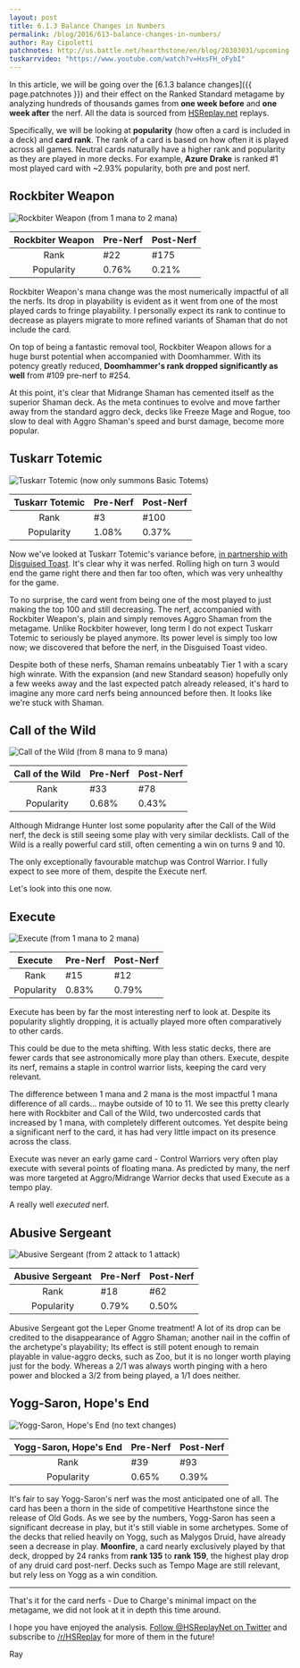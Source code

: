 ```yaml
---
layout: post
title: 6.1.3 Balance Changes in Numbers
permalink: /blog/2016/613-balance-changes-in-numbers/
author: Ray Cipoletti
patchnotes: http://us.battle.net/hearthstone/en/blog/20303031/upcoming-balance-changes-update-613-9-28-2016
tuskarrvideo: "https://www.youtube.com/watch?v=HxsFH_oFybI"
---
```


In this article, we will be going over the [6.1.3 balance changes]({{ page.patchnotes }}) and their
effect on the Ranked Standard metagame by analyzing hundreds of thousands games from **one week before**
and **one week after** the nerf. All the data is sourced from [HSReplay.net](https://hsreplay.net/) replays.

Specifically, we will be looking at **popularity** (how often a card is included in a deck) and **card rank**.
The rank of a card is based on how often it is played across all games.
Neutral cards naturally have a higher rank and popularity as they are played in more decks.
For example, **Azure Drake** is ranked #1 most played card with ~2.93% popularity, both pre and post nerf.


## Rockbiter Weapon
![Rockbiter Weapon (from 1 mana to 2 mana)](/media/card-nerfs/rockbiter.png)

| Rockbiter Weapon | Pre-Nerf | Post-Nerf |
|:----------------:|----------|-----------|
| Rank             |      #22 |      #175 |
| Popularity       |    0.76% |     0.21% |

Rockbiter Weapon's mana change was the most numerically impactful of all the nerfs.
Its drop in playability is evident as it went from one of the most played cards to fringe playability.
I personally expect its rank to continue to decrease as players migrate to more refined variants of Shaman
that do not include the card.

On top of being a fantastic removal tool, Rockbiter Weapon allows for a huge burst potential when accompanied
with Doomhammer.
With its potency greatly reduced, **Doomhammer's rank dropped significantly as well** from #109 pre-nerf to #254.

At this point, it's clear that Midrange Shaman has cemented itself as the superior Shaman deck. As the meta continues
to evolve and move farther away from the standard aggro deck, decks like Freeze Mage and Rogue, too slow to deal with
Aggro Shaman's speed and burst damage, become more popular.


## Tuskarr Totemic
![Tuskarr Totemic (now only summons Basic Totems)](/media/card-nerfs/tuskarr.png)

| Tuskarr Totemic | Pre-Nerf | Post-Nerf |
|:---------------:|----------|-----------|
| Rank            |       #3 |      #100 |
| Popularity      |    1.08% |     0.37% |

Now we've looked at Tuskarr Totemic's variance before, [in partnership with Disguised Toast]({{page.tuskarrvideo}}).
It's clear why it was nerfed. Rolling high on turn 3 would end the game right there and then far too often, which was
very unhealthy for the game.

To no surprise, the card went from being one of the most played to just making the top 100 and still decreasing.
The nerf, accompanied with Rockbiter Weapon's, plain and simply removes Aggro Shaman from the metagame.
Unlike Rockbiter however, long term I do not expect Tuskarr Totemic to seriously be played anymore.
Its power level is simply too low now; we discovered that before the nerf, in the Disguised Toast video.

Despite both of these nerfs, Shaman remains unbeatably Tier 1 with a scary high winrate.
With the expansion (and new Standard season) hopefully only a few weeks away and the last expected patch already
released, it's hard to imagine any more card nerfs being announced before then. It looks like we're stuck with Shaman.


## Call of the Wild
![Call of the Wild (from 8 mana to 9 mana)](/media/card-nerfs/call-of-the-wild.png)

| Call of the Wild | Pre-Nerf | Post-Nerf |
|:----------------:|----------|-----------|
| Rank             |      #33 |       #78 |
| Popularity       |    0.68% |     0.43% |

Although Midrange Hunter lost some popularity after the Call of the Wild nerf, the deck is still seeing some play with very
similar decklists. Call of the Wild is a really powerful card still, often cementing a win on turns 9 and 10.

The only exceptionally favourable matchup was Control Warrior. I fully expect to see more of them, despite the Execute nerf.

Let's look into this one now.


## Execute
![Execute (from 1 mana to 2 mana)](/media/card-nerfs/execute.png)

| Execute    | Pre-Nerf | Post-Nerf |
|:----------:|----------|-----------|
| Rank       |      #15 |       #12 |
| Popularity |    0.83% |     0.79% |

Execute has been by far the most interesting nerf to look at.
Despite its popularity slightly dropping, it is actually played more often comparatively to other cards.

This could be due to the meta shifting. With less static decks, there are fewer cards that see astronomically more play
than others. Execute, despite its nerf, remains a staple in control warrior lists, keeping the card very relevant.

The difference between 1 mana and 2 mana is the most impactful 1 mana difference of all cards... maybe outside of 10 to 11.
We see this pretty clearly here with Rockbiter and Call of the Wild, two undercosted cards that increased by 1 mana, with
completely different outcomes.
Yet despite being a significant nerf to the card, it has had very little impact on its presence across the class.

Execute was never an early game card - Control Warriors very often play execute with several points of floating mana.
As predicted by many, the nerf was more targeted at Aggro/Midrange Warrior decks that used Execute as a tempo play.

A really well *executed* nerf. <!-- why did i do that -->


## Abusive Sergeant
![Abusive Sergeant (from 2 attack to 1 attack)](/media/card-nerfs/abusive-sergeant.png)

| Abusive Sergeant | Pre-Nerf | Post-Nerf |
|:----------------:|----------|-----------|
| Rank             |      #18 |       #62 |
| Popularity       |    0.79% |     0.50% |

Abusive Sergeant got the Leper Gnome treatment!
A lot of its drop can be credited to the disappearance of Aggro Shaman; another nail in the coffin of the archetype's playability;
Its effect is still potent enough to remain playable in value-aggro decks, such as Zoo, but it is no longer worth playing just for the body.
Whereas a 2/1 was always worth pinging with a hero power and blocked a 3/2 from being played, a 1/1 does neither.


## Yogg-Saron, Hope's End
![Yogg-Saron, Hope's End (no text changes)](/media/card-nerfs/yogg.png)

| Yogg-Saron, Hope's End| Pre-Nerf | Post-Nerf |
|:---------------------:|----------|-----------|
| Rank                  |      #39 |       #93 |
| Popularity            |    0.65% |     0.39% |

It's fair to say Yogg-Saron's nerf was the most anticipated one of all. The card has been a thorn in the side of competitive
Hearthstone since the release of Old Gods.
As we see by the numbers, Yogg-Saron has seen a significant decrease in play, but it's still viable in some archetypes.
Some of the decks that relied heavily on Yogg, such as Malygos Druid, have already seen a decrease in play.
**Moonfire**, a card nearly exclusively played by that deck, dropped by 24 ranks from **rank 135** to **rank 159**, the highest
play drop of any druid card post-nerf.
Decks such as Tempo Mage are still relevant, but rely less on Yogg as a win condition.

----

That's it for the card nerfs - Due to Charge's minimal impact on the metagame, we did not look at it in depth this time around.

I hope you have enjoyed the analysis. [Follow @HSReplayNet on Twitter](https://twitter.com/HSReplayNet) and subscribe to
[/r/HSReplay](https://www.reddit.com/r/hsreplay/) for more of them in the future!


Ray
